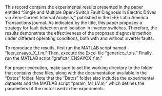 This record contains the experimental results presented in the paper entitled 
“Single and Multiple Open-Switch Fault Diagnosis in Electric Drives via Zero-Current Interval Analysis,” 
published in the IEEE Latin America Transactions journal. As indicated by the title, 
this paper proposes a strategy for fault detection and isolation in inverter switches.
Therefore, the results demonstrate the effectiveness of the proposed diagnosis method under different operating conditions, 
both with and without inverter faults.

To reproduce the results, first run the MATLAB script named “leer_ensayo_X_f.m.” 
Then, execute the Excel file “generico_f.xls.” Finally, run the MATLAB script “graficar_ENSAYOX_f.m.”

For proper execution, make sure to set the working directory to the folder that contains these files, 
along with the documentation available in the “Datos” folder. 
Note that the “Datos” folder also includes the experimental datasets 
and the MATLAB script “param_MI_LV.m,” which defines the parameters of the motor used in the experiments.
